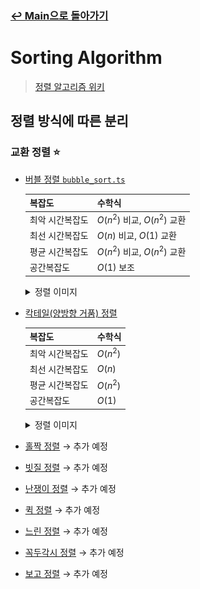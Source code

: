 ### [↩︎ Main으로 돌아가기](../../README.md)

# Sorting Algorithm

> [정렬 알고리즘 위키](https://ko.wikipedia.org/wiki/%EC%A0%95%EB%A0%AC_%EC%95%8C%EA%B3%A0%EB%A6%AC%EC%A6%98)

## 정렬 방식에 따른 분리

### 교환 정렬 ⭐️

- [버블 정렬 `bubble_sort.ts`](./ExchangeSort/bubble_sort.ts)

  | 복잡도          | 수학식                       |
  | --------------- | ---------------------------- |
  | 최악 시간복잡도 | $O(n^2)$ 비교, $O(n^2)$ 교환 |
  | 최선 시간복잡도 | $O(n)$ 비교, $O(1)$ 교환     |
  | 평균 시간복잡도 | $O(n^2)$ 비교, $O(n^2)$ 교환 |
  | 공간복잡도      | $O(1)$ 보조                  |

  <details>
  <summary>정렬 이미지</summary>

    <img src="../../image/sort/img/bubble_sort.svg" width="30%" />
    <img src="../../image/sort/gif/bubble_sort.gif" width="30%" />

  </details>

- [칵테일(양방향 거품) 정렬](./ExchangeSort/shaker_sort.ts)

  | 복잡도          | 수학식   |
  | --------------- | -------- |
  | 최악 시간복잡도 | $O(n^2)$ |
  | 최선 시간복잡도 | $O(n)$   |
  | 평균 시간복잡도 | $O(n^2)$ |
  | 공간복잡도      | $O(1)$   |

  <details>
  <summary>정렬 이미지</summary>

    <img src="../../image/sort/gif/shaker_sort.gif" width="30%" />

  </details>

- [홀짝 정렬](./) → 추가 예정
- [빗질 정렬](./) → 추가 예정
- [난쟁이 정렬](./) → 추가 예정
- [퀵 정렬](./) → 추가 예정
- [느린 정렬](./) → 추가 예정
- [꼭두각시 정렬](./) → 추가 예정
- [보고 정렬](./) → 추가 예정

